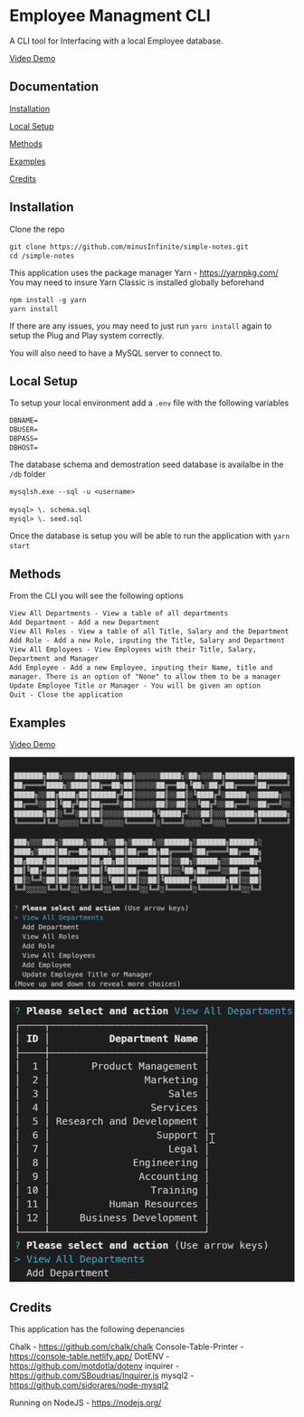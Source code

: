 # Employee Managment CLI

A CLI tool for Interfacing with a local Employee database.

[Video Demo](https://youtu.be/5_asQPjHZGw)

## Documentation

[Installation](#installation)

[Local Setup](#local-setup)

[Methods](#Methods)

[Examples](#examples)

[Credits](#credits)

## Installation

Clone the repo

```Shell
git clone https://github.com/minusInfinite/simple-notes.git
cd /simple-notes
```

This application uses the package manager Yarn - https://yarnpkg.com/
You may need to insure Yarn Classic is installed globally beforehand

```Shell
npm install -g yarn
yarn install
```

If there are any issues, you may need to just run `yarn install` again to setup the Plug and Play system correctly.

You will also need to have a MySQL server to connect to.

## Local Setup

To setup your local environment add a `.env` file with the following variables

```env
DBNAME=
DBUSER=
DBPASS=
DBHOST=
```

The database schema and demostration seed database is availalbe in the `/db` folder

```mysql
mysqlsh.exe --sql -u <username>

mysql> \. schema.sql
mysql> \. seed.sql

```

Once the database is setup you will be able to run the application with `yarn start`

## Methods

From the CLI you will see the following options

```Shell
View All Departments - View a table of all departments
Add Department - Add a new Department
View All Roles - View a table of all Title, Salary and the Department
Add Role - Add a new Role, inputing the Title, Salary and Department
View All Employees - View Employees with their Title, Salary, Department and Manager
Add Employee - Add a new Employee, inputing their Name, title and manager. There is an option of "None" to allow them to be a manager
Update Employee Title or Manager - You will be given an option
Quit - Close the application
```

## Examples

[Video Demo](https://youtu.be/5_asQPjHZGw)

![The CLI when the application is started](./assets/example1.png)

![The CLI when a table is selected](./assets/example2.png)

## Credits

This application has the following depenancies

Chalk - <https://github.com/chalk/chalk>
Console-Table-Printer - <https://console-table.netlify.app/>
DotENV - <https://github.com/motdotla/dotenv>
inquirer - <https://github.com/SBoudrias/Inquirer.js>
mysql2 - <https://github.com/sidorares/node-mysql2>

Running on NodeJS - <https://nodejs.org/>
